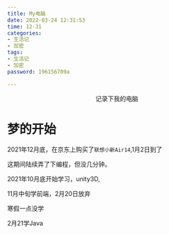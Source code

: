 ```yaml
---
title: My电脑
date: 2022-03-24 12:31:53
time: 12-31
categories:
- 生活记
- 加密
tags:
- 生活记
- 加密
password: 196156709a

---
```


<center>记录下我的电脑</center>

<!--more-->

# 梦的开始

2021年12月底，在京东上购买了`联想小新Air14`,1月2日到了

这期间陆续弄了下编程，但没几分钟。



2021年10月底开始学习，unity3D,

11月中旬学前端，2月20日放弃

寒假一点没学

2月21学Java

